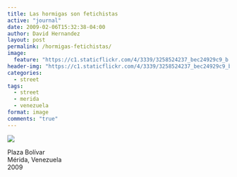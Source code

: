 ```yaml
---
title: Las hormigas son fetichistas
active: "journal"
date: 2009-02-06T15:32:38-04:00
author: David Hernandez
layout: post
permalink: /hormigas-fetichistas/
image:
  feature: "https://c1.staticflickr.com/4/3339/3258524237_bec24929c9_b.jpg"
header-img: "https://c1.staticflickr.com/4/3339/3258524237_bec24929c9_b.jpg"
categories:
  - street
tags:
  - street
  - merida
  - venezuela
format: image
comments: "true"
---
```

<a href="https://c1.staticflickr.com/4/3339/3258524237_bec24929c9_b.jpg" class="popup"  title="Las hormigas son fetichistas" data-caption="© 2009 by David Hernández">
<img src="https://c1.staticflickr.com/4/3339/3258524237_bec24929c9_b.jpg"></a>

Plaza Bolívar<br>
Mérida, Venezuela<br>
2009

